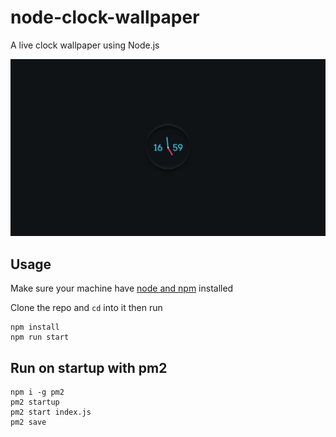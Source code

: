 # node-clock-wallpaper

A live clock wallpaper using Node.js

![preview](preview.png)

## Usage

Make sure your machine have [node and npm](https://nodejs.org/en/) installed

Clone the repo and `cd` into it then run

```
npm install
npm run start
```

## Run on startup with pm2

```
npm i -g pm2
pm2 startup
pm2 start index.js
pm2 save
```
